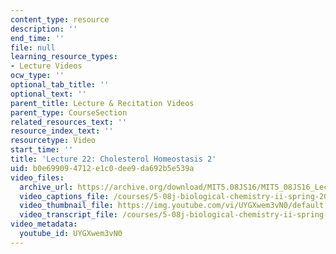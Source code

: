 ```yaml
---
content_type: resource
description: ''
end_time: ''
file: null
learning_resource_types:
- Lecture Videos
ocw_type: ''
optional_tab_title: ''
optional_text: ''
parent_title: Lecture & Recitation Videos
parent_type: CourseSection
related_resources_text: ''
resource_index_text: ''
resourcetype: Video
start_time: ''
title: 'Lecture 22: Cholesterol Homeostasis 2'
uid: b0e69909-4712-e1c0-dee9-da692b5e539a
video_files:
  archive_url: https://archive.org/download/MIT5.08JS16/MIT5_08JS16_Lecture_22_300k.mp4
  video_captions_file: /courses/5-08j-biological-chemistry-ii-spring-2016/c60710228c7a52c191ec4ef1b2c15372_UYGXwem3vN0.vtt
  video_thumbnail_file: https://img.youtube.com/vi/UYGXwem3vN0/default.jpg
  video_transcript_file: /courses/5-08j-biological-chemistry-ii-spring-2016/32738dfa84a7a63b19792d8554f8c474_UYGXwem3vN0.pdf
video_metadata:
  youtube_id: UYGXwem3vN0
---
```

